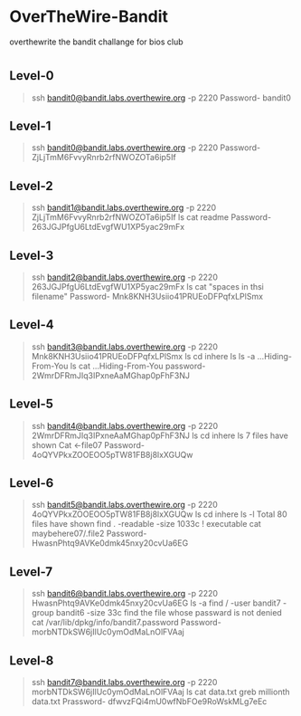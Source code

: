 # OverTheWire-Bandit
overthewrite the bandit challange for bios club 
#

## Level-0
>ssh bandit0@bandit.labs.overthewire.org -p 2220
>Password- bandit0

## Level-1
>ssh bandit0@bandit.labs.overthewire.org -p 2220
>Password- ZjLjTmM6FvvyRnrb2rfNWOZOTa6ip5If

## Level-2
>ssh bandit1@bandit.labs.overthewire.org -p 2220
>ZjLjTmM6FvvyRnrb2rfNWOZOTa6ip5If
>ls
>cat readme
>Password- 263JGJPfgU6LtdEvgfWU1XP5yac29mFx

## Level-3
>ssh bandit2@bandit.labs.overthewire.org -p 2220
>263JGJPfgU6LtdEvgfWU1XP5yac29mFx
>ls
>cat "spaces in thsi filename"
>Password- Mnk8KNH3Usiio41PRUEoDFPqfxLPlSmx

## Level-4
>ssh bandit3@bandit.labs.overthewire.org -p 2220
>Mnk8KNH3Usiio41PRUEoDFPqfxLPlSmx
>ls
>cd inhere
>ls
>ls -a
...Hiding-From-You
>ls
>cat ...Hiding-From-You
>password- 2WmrDFRmJIq3IPxneAaMGhap0pFhF3NJ

## Level-5
>ssh bandit4@bandit.labs.overthewire.org -p 2220
>2WmrDFRmJIq3IPxneAaMGhap0pFhF3NJ
>ls
>cd inhere
>ls
7 files have shown
>Cat <-file07
>Password- 4oQYVPkxZOOEOO5pTW81FB8j8lxXGUQw

## Level-6
>ssh bandit5@bandit.labs.overthewire.org -p 2220
>4oQYVPkxZOOEOO5pTW81FB8j8lxXGUQw
>ls
>cd inhere
>ls -l
Total 80 files have shown
>find . -readable -size 1033c ! executable
>cat maybehere07/.file2
>Password- HwasnPhtq9AVKe0dmk45nxy20cvUa6EG

## Level-7
>ssh bandit6@bandit.labs.overthewire.org -p 2220
>HwasnPhtq9AVKe0dmk45nxy20cvUa6EG
>ls -a
>find / -user bandit7 -group bandit6 -size 33c
find the file whose passward is not denied
>cat /var/lib/dpkg/info/bandit7.password
>Password- morbNTDkSW6jIlUc0ymOdMaLnOlFVAaj

## Level-8
>ssh bandit7@bandit.labs.overthewire.org -p 2220
>morbNTDkSW6jIlUc0ymOdMaLnOlFVAaj
>ls
>cat data.txt
>greb millionth data.txt
>Prassword- dfwvzFQi4mU0wfNbFOe9RoWskMLg7eEc
